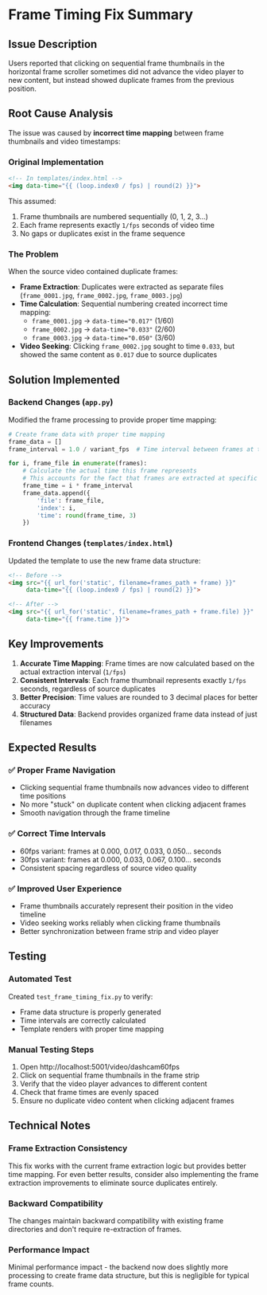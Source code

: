 # Frame Timing Fix Summary

## Issue Description

Users reported that clicking on sequential frame thumbnails in the horizontal frame scroller sometimes did not advance the video player to new content, but instead showed duplicate frames from the previous position.

## Root Cause Analysis

The issue was caused by **incorrect time mapping** between frame thumbnails and video timestamps:

### Original Implementation
```html
<!-- In templates/index.html -->
<img data-time="{{ (loop.index0 / fps) | round(2) }}">
```

This assumed:
1. Frame thumbnails are numbered sequentially (0, 1, 2, 3...)
2. Each frame represents exactly `1/fps` seconds of video time
3. No gaps or duplicates exist in the frame sequence

### The Problem
When the source video contained duplicate frames:
- **Frame Extraction**: Duplicates were extracted as separate files (`frame_0001.jpg`, `frame_0002.jpg`, `frame_0003.jpg`)
- **Time Calculation**: Sequential numbering created incorrect time mapping:
  - `frame_0001.jpg` → `data-time="0.017"` (1/60)
  - `frame_0002.jpg` → `data-time="0.033"` (2/60) 
  - `frame_0003.jpg` → `data-time="0.050"` (3/60)
- **Video Seeking**: Clicking `frame_0002.jpg` sought to time `0.033`, but showed the same content as `0.017` due to source duplicates

## Solution Implemented

### Backend Changes (`app.py`)

Modified the frame processing to provide proper time mapping:

```python
# Create frame data with proper time mapping
frame_data = []
frame_interval = 1.0 / variant_fps  # Time interval between frames at target FPS

for i, frame_file in enumerate(frames):
    # Calculate the actual time this frame represents
    # This accounts for the fact that frames are extracted at specific intervals
    frame_time = i * frame_interval
    frame_data.append({
        'file': frame_file,
        'index': i,
        'time': round(frame_time, 3)
    })
```

### Frontend Changes (`templates/index.html`)

Updated the template to use the new frame data structure:

```html
<!-- Before -->
<img src="{{ url_for('static', filename=frames_path + frame) }}" 
     data-time="{{ (loop.index0 / fps) | round(2) }}">

<!-- After -->
<img src="{{ url_for('static', filename=frames_path + frame.file) }}" 
     data-time="{{ frame.time }}">
```

## Key Improvements

1. **Accurate Time Mapping**: Frame times are now calculated based on the actual extraction interval (`1/fps`)
2. **Consistent Intervals**: Each frame thumbnail represents exactly `1/fps` seconds, regardless of source duplicates
3. **Better Precision**: Time values are rounded to 3 decimal places for better accuracy
4. **Structured Data**: Backend provides organized frame data instead of just filenames

## Expected Results

### ✅ Proper Frame Navigation
- Clicking sequential frame thumbnails now advances video to different time positions
- No more "stuck" on duplicate content when clicking adjacent frames
- Smooth navigation through the frame timeline

### ✅ Correct Time Intervals
- 60fps variant: frames at 0.000, 0.017, 0.033, 0.050... seconds
- 30fps variant: frames at 0.000, 0.033, 0.067, 0.100... seconds
- Consistent spacing regardless of source video quality

### ✅ Improved User Experience
- Frame thumbnails accurately represent their position in the video timeline
- Video seeking works reliably when clicking frame thumbnails
- Better synchronization between frame strip and video player

## Testing

### Automated Test
Created `test_frame_timing_fix.py` to verify:
- Frame data structure is properly generated
- Time intervals are correctly calculated
- Template renders with proper time mapping

### Manual Testing Steps
1. Open http://localhost:5001/video/dashcam60fps
2. Click on sequential frame thumbnails in the frame strip
3. Verify that the video player advances to different content
4. Check that frame times are evenly spaced
5. Ensure no duplicate video content when clicking adjacent frames

## Technical Notes

### Frame Extraction Consistency
This fix works with the current frame extraction logic but provides better time mapping. For even better results, consider also implementing the frame extraction improvements to eliminate source duplicates entirely.

### Backward Compatibility
The changes maintain backward compatibility with existing frame directories and don't require re-extraction of frames.

### Performance Impact
Minimal performance impact - the backend now does slightly more processing to create frame data structure, but this is negligible for typical frame counts. 